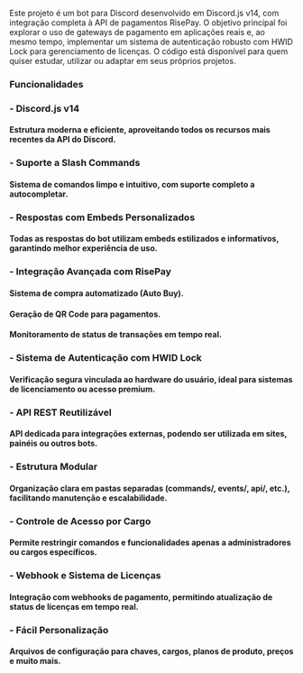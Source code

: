 Este projeto é um bot para Discord desenvolvido em Discord.js v14, com integração completa à API de pagamentos RisePay.
O objetivo principal foi explorar o uso de gateways de pagamento em aplicações reais e, ao mesmo tempo, implementar um sistema de autenticação robusto com HWID Lock para gerenciamento de licenças.
O código está disponível para quem quiser estudar, utilizar ou adaptar em seus próprios projetos.


### Funcionalidades

### - Discord.js v14
#### Estrutura moderna e eficiente, aproveitando todos os recursos mais recentes da API do Discord.

### - Suporte a Slash Commands
#### Sistema de comandos limpo e intuitivo, com suporte completo a autocompletar.

### - Respostas com Embeds Personalizados
#### Todas as respostas do bot utilizam embeds estilizados e informativos, garantindo melhor experiência de uso.

### - Integração Avançada com RisePay
#### Sistema de compra automatizado (Auto Buy).
#### Geração de QR Code para pagamentos.
#### Monitoramento de status de transações em tempo real.

### - Sistema de Autenticação com HWID Lock
#### Verificação segura vinculada ao hardware do usuário, ideal para sistemas de licenciamento ou acesso premium.

### - API REST Reutilizável
#### API dedicada para integrações externas, podendo ser utilizada em sites, painéis ou outros bots.

### - Estrutura Modular
#### Organização clara em pastas separadas (commands/, events/, api/, etc.), facilitando manutenção e escalabilidade.

### - Controle de Acesso por Cargo
#### Permite restringir comandos e funcionalidades apenas a administradores ou cargos específicos.

### - Webhook e Sistema de Licenças
#### Integração com webhooks de pagamento, permitindo atualização de status de licenças em tempo real.

### - Fácil Personalização
#### Arquivos de configuração para chaves, cargos, planos de produto, preços e muito mais.
